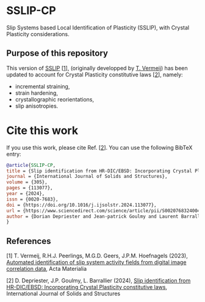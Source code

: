 # SSLIP-CP
Slip Systems based Local Identification of Plasticity (SSLIP), with Crystal Plasticity considerations.

## Purpose of this repository
This version of [SSLIP](https://github.com/Tijmenvermeij/SSLIP) [[1](#sslip)], (originally developped by [T. Vermeij](https://github.com/Tijmenvermeij)) has been updated to account for Crystal Plasticity constitutive laws [[2](#sslipcp)], namely:
- incremental straining,
- strain hardening,
- crystallographic reorientations,
- slip anisotropies.

# Cite this work
If you use this work, please cite Ref. [[2](#sslipcp)]. You can use the following BibTeX entry:
```bibtex
@article{SSLIP-CP,
title = {Slip identification from HR-DIC/EBSD: Incorporating Crystal Plasticity constitutive laws},
journal = {International Journal of Solids and Structures},
volume = {305},
pages = {113077},
year = {2024},
issn = {0020-7683},
doi = {https://doi.org/10.1016/j.ijsolstr.2024.113077},
url = {https://www.sciencedirect.com/science/article/pii/S0020768324004360},
author = {Dorian Depriester and Jean-patrick Goulmy and Laurent Barrallier},
}
```

## References
<a id="sslip">[1]</a> T. Vermeij, R.H.J. Peerlings, M.G.D. Geers, J.P.M. Hoefnagels (2023), [Automated identification of slip system activity fields from digital image correlation data](https://www.sciencedirect.com/science/article/pii/S1359645422008795), Acta Materialia

<a id="sslipcp">[2]</a> D. Depriester, J.P. Goulmy, L. Barrallier (2024), [Slip identification from HR-DIC/EBSD: Incorporating Crystal Plasticity constitutive laws](https://www.sciencedirect.com/science/article/pii/S0020768324004360), International Journal of Solids and Structures
